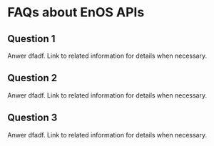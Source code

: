 # FAQs about EnOS APIs

<!--
How should I set up my page?
Use "FAQs" as your title
Each question is added as an H2
Each answer is in paragraph text following the associated H2 question
Show the list of questions in the right nav (目前未实现)
-->

## Question 1

Anwer dfadf. Link to related information for details when necessary.


## Question 2

Anwer dfadf. Link to related information for details when necessary.

## Question 3

Anwer dfadf. Link to related information for details when necessary.
